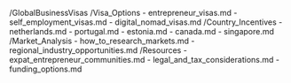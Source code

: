 /GlobalBusinessVisas
  /Visa_Options
    - entrepreneur_visas.md
    - self_employment_visas.md
    - digital_nomad_visas.md
  /Country_Incentives
    - netherlands.md
    - portugal.md
    - estonia.md
    - canada.md
    - singapore.md
  /Market_Analysis
    - how_to_research_markets.md
    - regional_industry_opportunities.md
  /Resources
    - expat_entrepreneur_communities.md
    - legal_and_tax_considerations.md
    - funding_options.md
